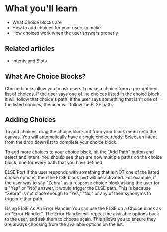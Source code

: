 # What you'll learn
 - What Choice blocks are
- How to add choices for your users to make
- How choices work when the user answers properly

## Related articles
- Intents and Slots

## What Are Choice Blocks?
Choice blocks allow you to ask users to make a choice from a pre-defined list of choices. If the user says one of the choices listed in the choice block, it will follow that choice's path. If the user says something that isn't one of the listed choices, the user will follow the ELSE path.

## Adding Choices
To add choices, drag the choice block out from your block menu onto the canvas. You will automatically have a single choice ready. Select an intent from the drop down list to complete your choice block. 

To add more choices to your choice block, hit the "Add Path" button and select and intent. You should see there are now multiple paths on the choice block, one for every path that you have defined.


ELSE Port
If the user responds with something that is NOT one of the listed choice options, then the ELSE block port will be activated. For example, if the user was to say "Zebra" as a response choice block asking the user for a "Yes" or "No" answer, it would trigger the ELSE path. This is because "Zebra" is not close enough to "Yes," "No," or any of their synonyms to trigger either path.

Using ELSE As An Error Handler
You can use the ELSE on a Choice block as an "Error Handler". The Error Handler will repeat the available options back to the user, and ask them to choose again. This allows you to ensure they are always choosing from the available options on the list.